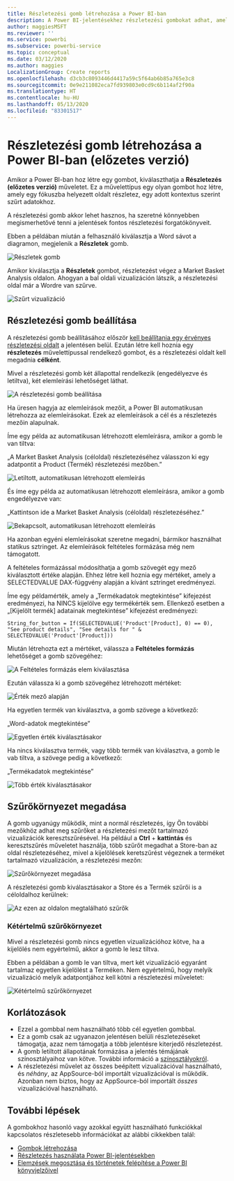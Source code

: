```yaml
---
title: Részletezési gomb létrehozása a Power BI-ban
description: A Power BI-jelentésekhez részletezési gombokat adhat, amelyek az alkalmazásokéhoz hasonlóvá teszik a jelentés működését, és mélyebb interakciót kínálnak a felhasználókkal.
author: maggiesMSFT
ms.reviewer: ''
ms.service: powerbi
ms.subservice: powerbi-service
ms.topic: conceptual
ms.date: 03/12/2020
ms.author: maggies
LocalizationGroup: Create reports
ms.openlocfilehash: d3cb3c8093446d4417a59c5f64ab6b85a765e3c8
ms.sourcegitcommit: 0e9e211082eca7fd939803e0cd9c6b114af2f90a
ms.translationtype: HT
ms.contentlocale: hu-HU
ms.lasthandoff: 05/13/2020
ms.locfileid: "83301517"
---
```

# <a name="create-a-drill-through-button-in-power-bi-preview"></a>Részletezési gomb létrehozása a Power BI-ban (előzetes verzió)

Amikor a Power BI-ban hoz létre egy gombot, kiválaszthatja a **Részletezés (előzetes verzió)** műveletet. Ez a művelettípus egy olyan gombot hoz létre, amely egy fókuszba helyezett oldalt részletez, egy adott kontextus szerint szűrt adatokhoz.

A részletezési gomb akkor lehet hasznos, ha szeretné könnyebben megismerhetővé tenni a jelentések fontos részletezési forgatókönyveit.

Ebben a példában miután a felhasználó kiválasztja a Word sávot a diagramon, megjelenik a **Részletek** gomb.

![Részletek gomb](media/desktop-drill-through-buttons/power-bi-drill-through-visual-button.png)

Amikor kiválasztja a **Részletek** gombot, részletezést végez a Market Basket Analysis oldalon. Ahogyan a bal oldali vizualizáción látszik, a részletezési oldal már a Wordre van szűrve.

![Szűrt vizualizáció](media/desktop-drill-through-buttons/power-bi-drill-through-destination.png)

## <a name="set-up-a-drill-through-button"></a>Részletezési gomb beállítása

A részletezési gomb beállításához először [kell beállítania egy érvényes részletezési oldalt](desktop-drillthrough.md) a jelentésen belül. Ezután létre kell hoznia egy **részletezés** művelettípussal rendelkező gombot, és a részletezési oldalt kell megadnia **célként**.

Mivel a részletezési gomb két állapottal rendelkezik (engedélyezve és letiltva), két elemleírási lehetőséget láthat.

![A részletezési gomb beállítása](media/desktop-drill-through-buttons/power-bi-create-drill-through-button.png)

Ha üresen hagyja az elemleírások mezőit, a Power BI automatikusan létrehozza az elemleírásokat. Ezek az elemleírások a cél és a részletezés mezőin alapulnak.

Íme egy példa az automatikusan létrehozott elemleírásra, amikor a gomb le van tiltva:

„A Market Basket Analysis (céloldal) részletezéséhez válasszon ki egy adatpontit a Product (Termék) részletezési mezőben.”

![Letiltott, automatikusan létrehozott elemleírás](media/desktop-drill-through-buttons/power-bi-drill-through-tooltip-disabled.png)

És íme egy példa az automatikusan létrehozott elemleírásra, amikor a gomb engedélyezve van:

„Kattintson ide a Market Basket Analysis (céloldal) részletezéséhez.”

![Bekapcsolt, automatikusan létrehozott elemleírás](media/desktop-drill-through-buttons/power-bi-drill-through-visual-button.png)

Ha azonban egyéni elemleírásokat szeretne megadni, bármikor használhat statikus sztringet. Az elemleírások feltételes formázása még nem támogatott.

A feltételes formázással módosíthatja a gomb szövegét egy mező kiválasztott értéke alapján. Ehhez létre kell hoznia egy mértéket, amely a SELECTEDVALUE DAX-függvény alapján a kívánt sztringet eredményezi.

Íme egy példamérték, amely a „Termékadatok megtekintése” kifejezést eredményezi, ha NINCS kijelölve egy termékérték sem. Ellenkező esetben a „[Kijelölt termék] adatainak megtekintése” kifejezést eredményezi:

```
String_for_button = If(SELECTEDVALUE('Product'[Product], 0) == 0), "See product details", "See details for " & SELECTEDVALUE('Product'[Product]))
```

Miután létrehozta ezt a mértéket, válassza a **Feltételes formázás** lehetőséget a gomb szövegéhez:

![A Feltételes formázás elem kiválasztása](media/desktop-drill-through-buttons/power-bi-button-conditional-tooltip.png)

Ezután válassza ki a gomb szövegéhez létrehozott mértéket:

![Érték mező alapján](media/desktop-drill-through-buttons/power-bi-conditional-measure.png)

Ha egyetlen termék van kiválasztva, a gomb szövege a következő:

„Word-adatok megtekintése”

![Egyetlen érték kiválasztásakor](media/desktop-drill-through-buttons/power-bi-conditional-button-text.png)

Ha nincs kiválasztva termék, vagy több termék van kiválasztva, a gomb le vab tiltva, a szövege pedig a következő:

„Termékadatok megtekintése”

![Több érték kiválasztásakor](media/desktop-drill-through-buttons/power-bi-button-conditional-text-2.png)

## <a name="pass-filter-context"></a>Szűrőkörnyezet megadása

A gomb ugyanúgy működik, mint a normál részletezés, így Ön további mezőkhöz adhat meg szűrőket a részletezési mezőt tartalmazó vizualizációk keresztszűrésével. Ha például a **Ctrl** + **kattintás** és keresztszűrés műveletet használja, több szűrőt megadhat a Store-ban az oldal részletezéséhez, mivel a kijelölések keretszűrést végeznek a terméket tartalmazó vizualizáción, a részletezési mezőn:

![Szűrőkörnyezet megadása](media/desktop-drill-through-buttons/power-bi-cross-filter-drill-through-button.png)

A részletezési gomb kiválasztásakor a Store és a Termék szűrői is a céloldalhoz kerülnek:

![Az ezen az oldalon megtalálható szűrők](media/desktop-drill-through-buttons/power-bi-button-filters-passed-through.png)

### <a name="ambiguous-filter-context"></a>Kétértelmű szűrőkörnyezet

Mivel a részletezési gomb nincs egyetlen vizualizációhoz kötve, ha a kijelölés nem egyértelmű, akkor a gomb le lesz tiltva.

Ebben a példában a gomb le van tiltva, mert két vizualizáció egyaránt tartalmaz egyetlen kijelölést a Terméken. Nem egyértelmű, hogy melyik vizualizáció melyik adatpontjához kell kötni a részletezési műveletet:

![Kétértelmű szűrőkörnyezet](media/desktop-drill-through-buttons/power-bi-button-disabled-ambiguity.png)

## <a name="limitations"></a>Korlátozások

- Ezzel a gombbal nem használható több cél egyetlen gombbal.
- Ez a gomb csak az ugyanazon jelentésen belüli részletezéseket támogatja, azaz nem támogatja a több jelentésre kiterjedő részletezést.
- A gomb letiltott állapotának formázása a jelentés témájának színosztályaihoz van kötve. További információ a [színosztályokról](desktop-report-themes.md#setting-structural-colors).
- A részletezési művelet az összes beépített vizualizációval használható, és *néhány*, az AppSource-ból importált vizualizációval is működik. Azonban nem biztos, hogy az AppSource-ból importált *összes* vizualizációval használható.

## <a name="next-steps"></a>További lépések
A gombokhoz hasonló vagy azokkal együtt használható funkciókkal kapcsolatos részletesebb információkat az alábbi cikkekben talál:

* [Gombok létrehozása](desktop-buttons.md)
* [Részletezés használata Power BI-jelentésekben](desktop-drillthrough.md)
* [Elemzések megosztása és történetek felépítése a Power BI könyvjelzőivel](desktop-bookmarks.md)

